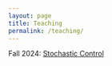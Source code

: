 ```yaml
---
layout: page
title: Teaching
permalink: /teaching/
---
```


Fall 2024: [Stochastic Control](/stochasticcontrolFA24)
